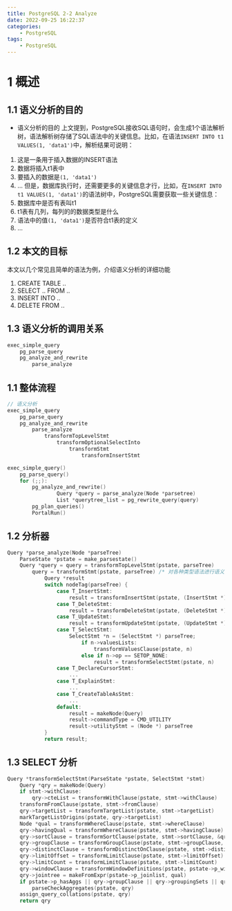 ```yaml
---
title: PostgreSQL 2-2 Analyze
date: 2022-09-25 16:22:37
categories:
    - PostgreSQL
tags:
    - PostgreSQL
---
```


# 1 概述
## 1.1 语义分析的目的
- 语义分析的目的
上文提到，PostgreSQL接收SQL语句时，会生成1个语法解析树，语法解析树存储了SQL语法中的关键信息。比如，在语法`INSERT INTO t1 VALUES(1, 'data1')`中，解析结果可说明：
1. 这是一条用于插入数据的INSERT语法
2. 数据将插入t1表中
3. 要插入的数据是`(1, 'data1')`
4. ...
但是，数据库执行时，还需要更多的关键信息才行，比如，在`INSERT INTO t1 VALUES(1, 'data1')`的语法树中，PostgreSQL需要获取一些关键信息：
1. 数据库中是否有表叫t1
2. t1表有几列，每列的的数据类型是什么
3. 语法中的值`(1, 'data1')`是否符合t1表的定义
4. ...

## 1.2 本文的目标
本文以几个常见且简单的语法为例，介绍语义分析的详细功能
1. CREATE TABLE ..
2. SELECT .. FROM ..
3. INSERT INTO ..
4. DELETE FROM ..

## 1.3 语义分析的调用关系
```python
exec_simple_query
    pg_parse_query
    pg_analyze_and_rewrite
        parse_analyze
```



## 1.1 整体流程
```c
// 语义分析
exec_simple_query
    pg_parse_query
    pg_analyze_and_rewrite
        parse_analyze
            transformTopLevelStmt
                transformOptionalSelectInto
                    transformStmt   
                        transformInsertStmt

exec_simple_query()
    pg_parse_query()
    for (;;):
        pg_analyze_and_rewrite()
                Query *query = parse_analyze(Node *parsetree)
                List *querytree_list = pg_rewrite_query(query)
        pg_plan_queries()
        PortalRun()
```

## 1.2 分析器
```c
Query *parse_analyze(Node *parseTree)
    ParseState *pstate = make_parsestate()
    Query *query = query = transformTopLevelStmt(pstate, parseTree)
        query = transformStmt(pstate, parseTree) /* 对各种类型语法进行语义分析 */
            Query *result
            switch nodeTag(parseTree) {
                case T_InsertStmt:
                    result = transformInsertStmt(pstate, (InsertStmt *) parseTree)
                case T_DeleteStmt:
                    result = transformDeleteStmt(pstate, (DeleteStmt *) parseTree)
                case T_UpdateStmt:
                    result = transformUpdateStmt(pstate, (UpdateStmt *) parseTree)
                case T_SelectStmt:
                    SelectStmt *n = (SelectStmt *) parseTree;
                        if n->valuesLists:
                            transformValuesClause(pstate, n)
                        else if n->op == SETOP_NONE:
                            result = transformSelectStmt(pstate, n)
                case T_DeclareCursorStmt:
                    ...
                case T_ExplainStmt:
                    ...
                case T_CreateTableAsStmt:
                    ...
                default:
                    result = makeNode(Query)
                    result->commandType = CMD_UTILITY
                    result->utilityStmt = (Node *) parseTree
            }
            return result;
```

## 1.3 SELECT 分析
```c
Query *transformSelectStmt(ParseState *pstate, SelectStmt *stmt)
    Query *qry = makeNode(Query)
    if stmt->withClause:
        qry->cteList = transformWithClause(pstate, stmt->withClause)
    transformFromClause(pstate, stmt->fromClause)
    qry->targetList = transformTargetList(pstate, stmt->targetList)
    markTargetListOrigins(pstate, qry->targetList)
    Node *qual = transformWhereClause(pstate, stmt->whereClause)
    qry->havingQual = transformWhereClause(pstate, stmt->havingClause)
    qry->sortClause = transformSortClause(pstate, stmt->sortClause, &qry->targetList)
    qry->groupClause = transformGroupClause(pstate, stmt->groupClause, &qry->groupingSets, &qry->targetList, qry->sortClause)
    qry->distinctClause = transformDistinctOnClause(pstate, stmt->distinctClause, &qry->targetList, qry->sortClause)
    qry->limitOffset = transformLimitClause(pstate, stmt->limitOffset)
    qry->limitCount = transformLimitClause(pstate, stmt->limitCount)
    qry->windowClause = transformWindowDefinitions(pstate, pstate->p_windowdefs, &qry->targetList)
    qry->jointree = makeFromExpr(pstate->p_joinlist, qual)
    if pstate->p_hasAggs || qry->groupClause || qry->groupingSets || qry->havingQual:
        parseCheckAggregates(pstate, qry)
    assign_query_collations(pstate, qry)
    return qry
```
